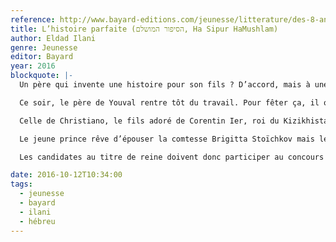 ```yaml
---
reference: http://www.bayard-editions.com/jeunesse/litterature/des-8-ans-5302/christiano-prince-du-kizkhistan
title: L’histoire parfaite (הסיפור המושלם, Ha Sipur HaMushlam)
author: Eldad Ilani
genre: Jeunesse
editor: Bayard
year: 2016
blockquote: |-
  Un père qui invente une histoire pour son fils ? D’accord, mais à une condition : que l’histoire soit parfaite

  Ce soir, le père de Youval rentre tôt du travail. Pour fêter ça, il offre à son fils le plus beau des cadeaux : des crêpes, et une histoire. Et quelle histoire

  Celle de Christiano, le fils adoré de Corentin Ier, roi du Kizikhistan, et de sa femme Henrietta aux Sourcils Broussailleux

  Le jeune prince rêve d’épouser la comtesse Brigitta Stoïchkov mais les règles du Kizikhistan sont très strictes : un futur roi ne choisit pas son épouse

  Les candidates au titre de reine doivent donc participer au concours « Attrape mon cœur », qui désignera l’heureuse élue…

date: 2016-10-12T10:34:00
tags:
  - jeunesse
  - bayard
  - ilani
  - hébreu
---
```

